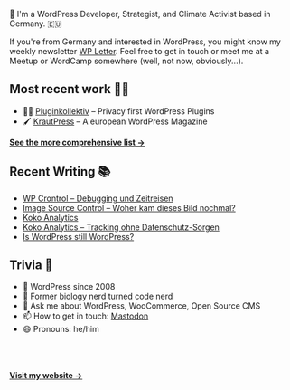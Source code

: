 👋 I'm a WordPress Developer, Strategist, and Climate Activist based in Germany. 🇪🇺

If you're from Germany and interested in WordPress, you might know my weekly newsletter [WP Letter](https://wpletter.de/). Feel free to get in touch or meet me at a Meetup or WordCamp somewhere (well, not now, obviously...).


## Most recent work 👷‍♂️

- 👨‍💻 [Pluginkollektiv](https://github.com/pluginkollektiv) – Privacy first WordPress Plugins
- 🖌️ [KrautPress](https://kraut.press) – A european WordPress Magazine

**[See the more comprehensive list &rarr;](https://simonkraft.com/what-i-do)**


## Recent Writing 📚

<!-- BLOG-POST-LIST:START -->
- [WP Crontrol – Debugging und Zeitreisen](https://krautpress.de/2024/wp-crontrol/)
- [Image Source Control – Woher kam dieses Bild nochmal?](https://krautpress.de/2024/image-source-control/)
- [Koko Analytics](https://feed.kraut.press/link/23937/16916904/koko-analytics)
- [Koko Analytics – Tracking ohne Datenschutz-Sorgen](https://krautpress.de/2024/koko-analytics/)
- [Is WordPress still WordPress?](https://feed.kraut.press/link/23937/16915488/is-wordpress-still-wordpress)
<!-- BLOG-POST-LIST:END -->


## Trivia 🤪

- 👴 WordPress since 2008
- 🌱 Former biology nerd turned code nerd
- 💬 Ask me about WordPress, WooCommerce, Open Source CMS
- 📫 How to get in touch: [Mastodon](https://dewp.space/@simon)
- 😄 Pronouns: he/him

<br/><br/><br/>
**[Visit my website &rarr;](https://simonkraft.com/hi)**